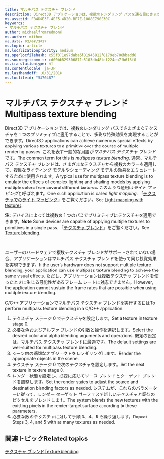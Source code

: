 ```yaml
---
title: マルチパス テクスチャ ブレンド
description: Direct3D アプリケーションは、複数のレンダリング パスを通る間にさまざまなテクスチャをプリミティブに適用することで、多くの特殊効果を実現できます。
ms.assetid: FB4D6E3F-4EF5-4D20-BF7E-1008E790E30C
keywords:
- マルチパス テクスチャ ブレンド
author: michaelfromredmond
ms.author: mithom
ms.date: 02/08/2017
ms.topic: article
ms.localizationpriority: medium
ms.openlocfilehash: c55f371e97daba5f81945812f8179eb708bbadd6
ms.sourcegitcommit: cd00bb829306871e5103db481cf224ea7fb613f0
ms.translationtype: MT
ms.contentlocale: ja-JP
ms.lasthandoff: 10/31/2018
ms.locfileid: "5870487"
---
```

# <a name="multipass-texture-blending"></a><span data-ttu-id="5ef4a-104">マルチパス テクスチャ ブレンド</span><span class="sxs-lookup"><span data-stu-id="5ef4a-104">Multipass texture blending</span></span>


<span data-ttu-id="5ef4a-105">Direct3D アプリケーションでは、複数のレンダリング パスでさまざまなテクスチャを 1 つのプリミティブに適用することで、多彩な特殊効果を実現することができます。</span><span class="sxs-lookup"><span data-stu-id="5ef4a-105">Direct3D applications can achieve numerous special effects by applying various textures to a primitive over the course of multiple rendering passes.</span></span> <span data-ttu-id="5ef4a-106">これを表す一般的な用語が*マルチパス テクスチャ ブレンド*です。</span><span class="sxs-lookup"><span data-stu-id="5ef4a-106">The common term for this is *multipass texture blending*.</span></span> <span data-ttu-id="5ef4a-107">通常、マルチパス テクスチャ ブレンドは、さまざまなテクスチャから複数のカラーを適用して、複雑なライティング モデルやシェーディング モデルの効果をエミュレートするために使用されます。</span><span class="sxs-lookup"><span data-stu-id="5ef4a-107">A typical use for multipass texture blending is to emulate the effects of complex lighting and shading models by applying multiple colors from several different textures.</span></span> <span data-ttu-id="5ef4a-108">このような適用は*ライト マッピング*と呼ばれます。</span><span class="sxs-lookup"><span data-stu-id="5ef4a-108">One such application is called *light mapping*.</span></span> <span data-ttu-id="5ef4a-109">「[テクスチャでのライト マッピング](light-mapping-with-textures.md)」をご覧ください。</span><span class="sxs-lookup"><span data-stu-id="5ef4a-109">See [Light mapping with textures](light-mapping-with-textures.md).</span></span>

<span data-ttu-id="5ef4a-110">**注:** デバイスによっては複数の 1 つのパスでプリミティブにテクスチャを適用できます。</span><span class="sxs-lookup"><span data-stu-id="5ef4a-110">**Note** Some devices are capable of applying multiple textures to primitives in a single pass.</span></span> <span data-ttu-id="5ef4a-111">「[テクスチャ ブレンド](texture-blending.md)」をご覧ください。</span><span class="sxs-lookup"><span data-stu-id="5ef4a-111">See [Texture blending](texture-blending.md).</span></span>

 

<span data-ttu-id="5ef4a-112">ユーザーのハードウェアで複数テクスチャ ブレンドがサポートされていない場合、アプリケーションはマルチパス テクスチャ ブレンドを使って同じ視覚効果を実現できます。</span><span class="sxs-lookup"><span data-stu-id="5ef4a-112">If the user's hardware does not support multiple texture blending, your application can use multipass texture blending to achieve the same visual effects.</span></span> <span data-ttu-id="5ef4a-113">ただし、アプリケーションは複数テクスチャ ブレンドを使ったときに生じる可能性があるフレーム レートに対応できません。</span><span class="sxs-lookup"><span data-stu-id="5ef4a-113">However, the application cannot sustain the frame rates that are possible when using multiple texture blending.</span></span>

<span data-ttu-id="5ef4a-114">C/C++ アプリケーションでマルチパス テクスチャ ブレンドを実行するには</span><span class="sxs-lookup"><span data-stu-id="5ef4a-114">To perform multipass texture blending in a C/C++ application:</span></span>

1.  <span data-ttu-id="5ef4a-115">テクスチャ ステージ 0 でテクスチャを設定します。</span><span class="sxs-lookup"><span data-stu-id="5ef4a-115">Set a texture in texture stage 0.</span></span>
2.  <span data-ttu-id="5ef4a-116">必要な色およびアルファ ブレンドの引数と操作を選択します。</span><span class="sxs-lookup"><span data-stu-id="5ef4a-116">Select the desired color and alpha blending arguments and operations.</span></span> <span data-ttu-id="5ef4a-117">既定の設定は、マルチパス テクスチャ ブレンドに最適です。</span><span class="sxs-lookup"><span data-stu-id="5ef4a-117">The default settings are well-suited for multipass texture blending.</span></span>
3.  <span data-ttu-id="5ef4a-118">シーン内の適切なオブジェクトをレンダリングします。</span><span class="sxs-lookup"><span data-stu-id="5ef4a-118">Render the appropriate objects in the scene.</span></span>
4.  <span data-ttu-id="5ef4a-119">テクスチャ ステージ 0 で次のテクスチャを設定します。</span><span class="sxs-lookup"><span data-stu-id="5ef4a-119">Set the next texture in texture stage 0.</span></span>
5.  <span data-ttu-id="5ef4a-120">レンダー状態を設定し、必要に応じてソース ブレンドとターゲット ブレンドを調整します。</span><span class="sxs-lookup"><span data-stu-id="5ef4a-120">Set the render states to adjust the source and destination blending factors as needed.</span></span> <span data-ttu-id="5ef4a-121">システムが、これらのパラメーターに従って、レンダー ターゲット サーフェスで新しいテクスチャと既存のピクセルをブレンドします。</span><span class="sxs-lookup"><span data-stu-id="5ef4a-121">The system blends the new textures with the existing pixels in the render-target surface according to these parameters.</span></span>
6.  <span data-ttu-id="5ef4a-122">必要な数のテクスチャに対して手順 3、4、5 を繰り返します。</span><span class="sxs-lookup"><span data-stu-id="5ef4a-122">Repeat Steps 3, 4, and 5 with as many textures as needed.</span></span>

## <a name="span-idrelated-topicsspanrelated-topics"></a><span data-ttu-id="5ef4a-123"><span id="related-topics"></span>関連トピック</span><span class="sxs-lookup"><span data-stu-id="5ef4a-123"><span id="related-topics"></span>Related topics</span></span>


[<span data-ttu-id="5ef4a-124">テクスチャ ブレンド</span><span class="sxs-lookup"><span data-stu-id="5ef4a-124">Texture blending</span></span>](texture-blending.md)

 

 




